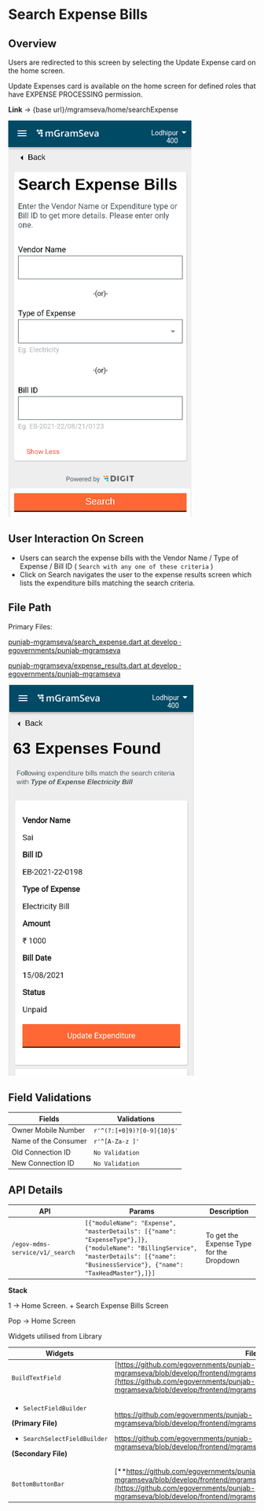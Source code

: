 # Search Expense Bills

## Overview

Users are redirected to this screen by selecting the Update Expense card on the home screen.

Update Expenses card is available on the home screen for defined roles that have EXPENSE PROCESSING permission.

**Link** → {base url}/mgramseva/home/searchExpense

![](<../../../../../.gitbook/assets/image (82).png>)

## **User Interaction On Screen**

* Users can search the expense bills with the Vendor Name / Type of Expense / Bill ID ( `Search with any one of these criteria` )
* Click on Search navigates the user to the expense results screen which lists the expenditure bills matching the search criteria.

## **File Path**

Primary Files:

[ <img src="https://github.com/fluidicon.png" alt="" data-size="line">punjab-mgramseva/search\_expense.dart at develop · egovernments/punjab-mgramseva](https://github.com/egovernments/punjab-mgramseva/blob/develop/frontend/mgramseva/lib/screeens/expense/search\_expense.dart)&#x20;

[<img src="https://github.com/fluidicon.png" alt="" data-size="line">punjab-mgramseva/expense\_results.dart at develop · egovernments/punjab-mgramseva](https://github.com/egovernments/punjab-mgramseva/blob/develop/frontend/mgramseva/lib/screeens/expense/expense\_results.dart)

![](<../../../../../.gitbook/assets/image (49).png>)

## **Field Validations**

| Fields               | Validations                |
| -------------------- | -------------------------- |
| Owner Mobile Number  | `r'^(?:[+0]9)?[0-9]{10}$'` |
| Name of the Consumer | `r'^[A-Za-z ]'`            |
| Old Connection ID    | `No Validation`            |
| New Connection ID    | `No Validation`            |

## **API Details**

| API                             | Params                                                                                                                                                                                   | Description                              |
| ------------------------------- | ---------------------------------------------------------------------------------------------------------------------------------------------------------------------------------------- | ---------------------------------------- |
| `/egov-mdms-service/v1/_search` | `[{"moduleName": "Expense", "masterDetails": [{"name": "ExpenseType"},]}, {"moduleName": "BillingService", "masterDetails": [{"name": "BusinessService"}, {"name": "TaxHeadMaster"},]}]` | To get the Expense Type for the Dropdown |

**Stack**

1 → Home Screen. + Search Expense Bills Screen

Pop → Home Screen

Widgets utilised from Library

| Widgets                                                                                                                                                                                       | File Path                                                                                                                                                                                                                                                                                                                                                                                                                                                                                                                                 | Description          |
| --------------------------------------------------------------------------------------------------------------------------------------------------------------------------------------------- | ----------------------------------------------------------------------------------------------------------------------------------------------------------------------------------------------------------------------------------------------------------------------------------------------------------------------------------------------------------------------------------------------------------------------------------------------------------------------------------------------------------------------------------------- | -------------------- |
| `BuildTextField`                                                                                                                                                                              | [https://github.com/egovernments/punjab-mgramseva/blob/develop/frontend/mgramseva/lib/widgets/TextFieldBuilder.dart](https://github.com/egovernments/punjab-mgramseva/blob/develop/frontend/mgramseva/lib/widgets/TextFieldBuilder.dart)                                                                                                                                                                                                                                                                                                  | Text Field           |
| <p></p><ul><li><code>SelectFieldBuilder</code></li></ul><p><strong>(Primary File)</strong></p><ul><li><code>SearchSelectFieldBuilder</code></li></ul><p><strong>(Secondary File)</strong></p> | <p><a href="https://github.com/egovernments/punjab-mgramseva/blob/develop/frontend/mgramseva/lib/widgets/SelectFieldBuilder.dart">https://github.com/egovernments/punjab-mgramseva/blob/develop/frontend/mgramseva/lib/widgets/SelectFieldBuilder.dart</a> </p><p><a href="https://github.com/egovernments/punjab-mgramseva/blob/develop/frontend/mgramseva/lib/widgets/SearchSelectFieldBuilder.dart">https://github.com/egovernments/punjab-mgramseva/blob/develop/frontend/mgramseva/lib/widgets/SearchSelectFieldBuilder.dart</a></p> | Searchable Drop down |
| `BottomButtonBar`                                                                                                                                                                             | [**https://github.com/egovernments/punjab-mgramseva/blob/develop/frontend/mgramseva/lib/widgets/BottonButtonBar.dart**](https://github.com/egovernments/punjab-mgramseva/blob/develop/frontend/mgramseva/lib/widgets/BottonButtonBar.dart)                                                                                                                                                                                                                                                                                                | Button               |

